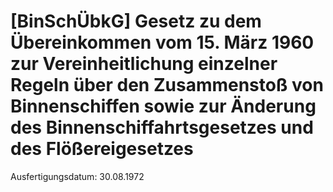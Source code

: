 # [BinSchÜbkG] Gesetz zu dem Übereinkommen vom 15. März 1960 zur Vereinheitlichung einzelner Regeln über den Zusammenstoß von Binnenschiffen sowie zur Änderung des Binnenschiffahrtsgesetzes und des Flößereigesetzes

Ausfertigungsdatum: 30.08.1972

 